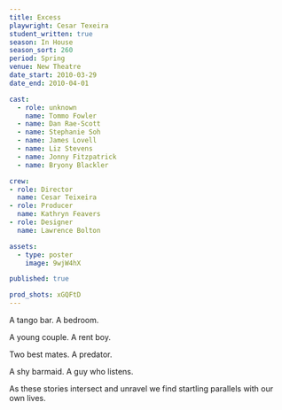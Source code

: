 ```yaml
---
title: Excess
playwright: Cesar Texeira
student_written: true
season: In House
season_sort: 260
period: Spring
venue: New Theatre
date_start: 2010-03-29
date_end: 2010-04-01

cast:
  - role: unknown
    name: Tommo Fowler
  - name: Dan Rae-Scott
  - name: Stephanie Soh
  - name: James Lovell
  - name: Liz Stevens
  - name: Jonny Fitzpatrick
  - name: Bryony Blackler

crew:
- role: Director
  name: Cesar Teixeira
- role: Producer
  name: Kathryn Feavers
- role: Designer
  name: Lawrence Bolton

assets:
  - type: poster
    image: 9wjW4hX

published: true

prod_shots: xGQFtD
---
```


A tango bar. A bedroom.

A young couple. A rent boy.

Two best mates. A predator.

A shy barmaid. A guy who listens.

As these stories intersect and unravel we find startling parallels with our own lives.
